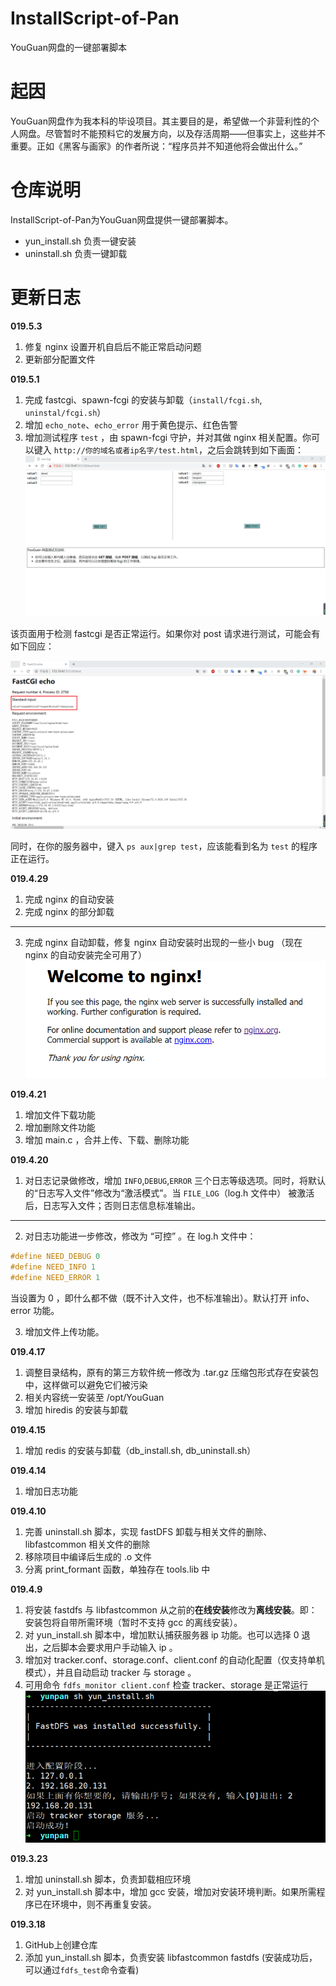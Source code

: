 # InstallScript-of-Pan
YouGuan网盘的一键部署脚本

# 起因
YouGuan网盘作为我本科的毕设项目。其主要目的是，希望做一个非营利性的个人网盘。尽管暂时不能预料它的发展方向，以及存活周期——但事实上，这些并不重要。正如《黑客与画家》的作者所说：“程序员并不知道他将会做出什么。”

# 仓库说明
InstallScript-of-Pan为YouGuan网盘提供一键部署脚本。

- yun_install.sh 负责一键安装
- uninstall.sh 负责一键卸载

# 更新日志

**019.5.3**
1. 修复 nginx 设置开机自启后不能正常启动问题
2. 更新部分配置文件

**019.5.1**
1. 完成 fastcgi、spawn-fcgi 的安装与卸载（`install/fcgi.sh`, `uninstal/fcgi.sh`）
2. 增加 `echo_note`、`echo_error` 用于黄色提示、红色告警
3. 增加测试程序 `test` ，由 spawn-fcgi 守护，并对其做 nginx 相关配置。你可以键入 `http://你的域名或者ip名字/test.html`，之后会跳转到如下画面：
![](./img/Snipaste_2019-05-01_21-25-47.png)

该页面用于检测 fastcgi 是否正常运行。如果你对 post 请求进行测试，可能会有如下回应：

![](./img/Snipaste_2019-05-01_21-26-15.png)

同时，在你的服务器中，键入 `ps aux|grep test`，应该能看到名为 `test` 的程序正在运行。

**019.4.29**
1. 完成 nginx 的自动安装
2. 完成 nginx 的部分卸载

---

3. 完成 nginx 自动卸载，修复 nginx 自动安装时出现的一些小 bug （现在 nginx 的自动安装完全可用了）
![](./img/Snipaste_2019-04-29_09-39-50.png)

**019.4.21**
1. 增加文件下载功能
2. 增加删除文件功能
3. 增加 main.c ，合并上传、下载、删除功能

**019.4.20**
1. 对日志记录做修改，增加 `INFO`,`DEBUG`,`ERROR` 三个日志等级选项。同时，将默认的“日志写入文件”修改为“激活模式”。当 `FILE_LOG`（log.h 文件中） 被激活后，日志写入文件；否则日志信息标准输出。

---

2. 对日志功能进一步修改，修改为 “可控” 。在 log.h 文件中：
```c
#define NEED_DEBUG 0
#define NEED_INFO 1
#define NEED_ERROR 1
```
当设置为 0 ，即什么都不做（既不计入文件，也不标准输出）。默认打开 info、error 功能。

3. 增加文件上传功能。

**019.4.17**
1. 调整目录结构，原有的第三方软件统一修改为 .tar.gz 压缩包形式存在安装包中，这样做可以避免它们被污染
2. 相关内容统一安装至 /opt/YouGuan 
3. 增加 hiredis 的安装与卸载

**019.4.15**
1. 增加 redis 的安装与卸载（db_install.sh, db_uninstall.sh）

**019.4.14**
1. 增加日志功能

**019.4.10**
1. 完善 uninstall.sh 脚本，实现 fastDFS 卸载与相关文件的删除、libfastcommon 相关文件的删除
2. 移除项目中编译后生成的 .o 文件
3. 分离 print_formant 函数，单独存在 tools.lib 中

**019.4.9**
1. 将安装 fastdfs 与 libfastcommon 从之前的**在线安装**修改为**离线安装**。即：安装包将自带所需环境（暂时不支持 gcc 的离线安装）。
2. 对 yun_install.sh 脚本中，增加默认捕获服务器 ip 功能。也可以选择 0 退出，之后脚本会要求用户手动输入 ip 。
3. 增加对 tracker.conf、storage.conf、client.conf 的自动化配置（仅支持单机模式），并且自动启动 tracker 与 storage 。
4. 可用命令 `fdfs_monitor client.conf` 检查 tracker、storage 是正常运行
![](./img/Snipaste_2019-04-09_11-35-05.png)

**019.3.23**
1. 增加 uninstall.sh 脚本，负责卸载相应环境
2. 对 yun_install.sh 脚本中，增加 gcc 安装，增加对安装环境判断。如果所需程序已在环境中，则不再重复安装。

**019.3.18**
1. GitHub上创建仓库
2. 添加 yun_install.sh 脚本，负责安装 libfastcommon fastdfs (安装成功后，可以通过`fdfs_test`命令查看)
